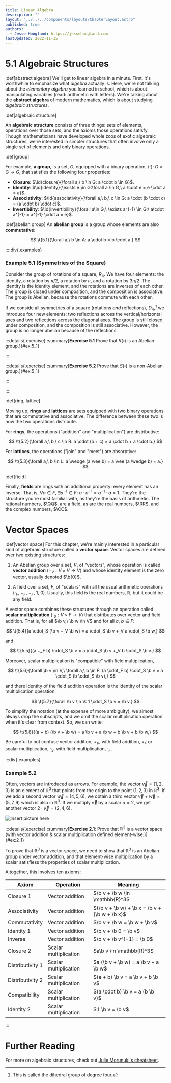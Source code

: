 ```yaml
---
title: Linear Algebra
description: ""
layout: "../../../components/layouts/ChapterLayout.astro"
published: true
authors: 
  - Jesse Hoogland: https://jessehoogland.com
lastUpdated: 2022-11-15
---
```


# 5.1 Algebraic Structures


:def[abstract algebra]
We'll get to linear algebra in a minute. First, it's worthwhile to emphasize what *algebra* actually is. Here, we're not talking about the *elementary algebra* you learned in school, which is about manipulating variables (read: arithmetic with letters). We're talking about the **abstract algebra** of modern mathematics, which is about studying *algebraic structures*.

:def[algebraic structure]

An **algebraic structure** consists of three things: sets of elements, operations over those sets, and the axioms those operations satisfy. Though mathematicians have developed whole zoos of exotic algebraic structures, we're interested in simpler structures that often involve only a single set of elements and only binary operations.

:def[group]

For example, **a group**, is a set, $G$, equipped with a binary operation, $(\cdot):~G \times G \to G$, that satisfies the following four properties:
- **Closure**: $\id{closure}{\forall a,\ b \in G: a \cdot b \in G}$.
- **Identity**: $\id{identity}{\exists e \in G:\forall a \in G,\ a \cdot e = e \cdot a = a}$.
- **Associativity**: $\id{associativity}{\forall a,\ b,\ c \in G: a \cdot (b \cdot c) = (a \cdot b) \cdot c}$.
- **Invertibility**: $\id{invertibililty}{\forall a\in G,\ \exists a^{-1} \in G:\ a\cdot a^{-1} =  a^{-1} \cdot a = e}$.

:def[abelian group]
An **abelian group** is a group whose elements are also **commutative**:

$$
\t{5.1}{\forall a,\ b \in A: a \cdot b = b \cdot a.} 
$$

::::div{.examples}
### Example 5.1 (Symmetries of the Square)
Consider the group of rotations of a square, $R_4$. We have four elements: the identity, a rotation by $\pi/2$, a rotation by $\pi$, and a rotation by $3\pi/2$. The identity is the identity element, and the rotations are inverses of each other. The group is closed under composition, and the composition is associative. The group is Abelian, because the rotations commute with each other.

If we conside all symmetries of a square (rotations *and* reflections), $D_4$,[^1] we introduce four new elements: two reflections across the vertical/horizontal axes and two reflections across the diagonal axes. The group is still closed under composition, and the composition is still associative. However, the group is no longer abelian because of the reflections.

[^1]: This is called the dihedral group of degree four.

:::details{.exercise}
:summary[**Exercise 5.1** Prove that $R(\square)$ is an Abelian group.]{#ex:5_1}

:::

:::details{.exercise}
:summary[**Exercise 5.2** Prove that $S(\square)$ is a non-Abelian group.]{#ex:5_1}

:::


::::

:def[ring, lattice]

Moving up, **rings** and **lattices** are sets equipped with two binary operations that are commutative and associative. The difference between these two is how the two operations distribute.

For **rings**, the operations ("addition" and "multiplication") are distributive:

$$
\t{5.2}{\forall a,\ b,\ c \in R: a \cdot (b + c) = a \cdot b + a \cdot b.}
$$

For **lattices**, the operations ("join" and "meet") are absorptive:

$$
\t{5.3}{\forall a,\ b \in L: a \wedge (a \vee b) = a \vee (a \wedge b) = a.}
$$

:def[field]

Finally, **fields** are rings with an additional property: every element has an inverse. That is, $\forall a \in F,\ \exists a^{-1} \in F:\ a \cdot a^{-1} = a^{-1} \cdot a = 1$. They're the structure you're most familiar with, as they're the basis of arithmetic. The rational numbers, $\QQ$, are a field, as are the real numbers, $\RR$, and the complex numbers, $\CC$.

# Vector Spaces

:def[vector space]
For this chapter, we're mainly interested in a particular kind of algebraic structure called a **vector space**. Vector spaces are defined over two existing structures:

1. An Abelian group over a set, $V$, of "vectors", whose operation is called **vector addition** ($+_V: V \times V \rightarrow V$) and whose identity element is the zero vector, usually denoted $\b{0}$.

2. A field over a set, $F$, of "scalars" with all the usual arithmetic operations ($\cdot_F$, $+_F$, $-_F$, $1$, $0$). Usually, this field is the real numbers, $\mathbb{R}$, but it could be any field.

A vector space combines these structures through an operation called **scalar multiplication** ($\cdot_S: V \times F \rightarrow V$) that distributes over vector and field addition. That is, for all $\b v,\ \b w \in V$ and for all $a,\ b \in F:$

$$
\t{5.4}{a \cdot_S (\b v +_V \b w) = a \cdot_S \b v +_V a \cdot_S \b w,}
$$

and

$$ 
\t{5.5}{(a +_F b) \cdot_S \b v = a \cdot_S \b v +_V b \cdot_S \b v.}
$$

Moreover, scalar multiplication is "compatible" with field multiplication,

$$
\t{5.6}{\forall \b v \in V,\ \forall a,\ b \in F: (a \cdot_F b) \cdot_S \b v = a \cdot_S (b \cdot_S \b v),}
$$

and there identity of the field addition operation is the identity of the scalar multiplication operation,

$$
\t{5.7}{\forall \b v \in V: 1 \cdot_S \b v = \b v.}
$$

To simplify the notation (at the expense of more ambiguity), we almost always drop the subscripts, and we omit the scalar multiplication operation when it's clear from context. So, we can write:

$$
\t{5.8}{(a + b) (\b v + \b w) = a \b v + a \b w + b \b v + b \b w,}
$$

Be careful to not confuse vector addition, $+_V$, with field addition, $+_F$ or scalar multiplication, $\cdot_S$, with field multiplication, $\cdot_F$. 


:::div{.examples}
### Example 5.2

Often, vectors are introduced as arrows. For example, the vector $\vec{v} = (1, 2, 3)$ is an element of $\mathbb{R}^3$ that points from the origin to the point $(1, 2, 3)$ in $\mathbb{R}^3$. If we add a second vector $\vec{w} = (4, 5, 6)$, we obtain a third vector $\vec{v} + \vec{w} = (5, 7, 9)$ which is also in $\mathbb{R}^3$. If we multiply $\vec{v}$ by a scalar $a = 2$, we get another vector $2 \cdot \vec{v} = (2, 4, 6)$. 

![Insert picture here]()

:::details{.exercise}
:summary[**Exercise 2.1**: Prove that $\mathbb{R}^3$ is a vector space (with vector addition & scalar multiplication defined element-wise.)]{#ex:2_1}

To prove that $\mathbb{R}^3$ is a vector space, we need to show that $\mathbb{R}^3$ is an Abelian group under vector addition, and that element-wise multiplication by a scalar satisfiess the properties of scalar multiplication.

Altogether, this involves ten axioms:

| Axiom | Operation | Meaning | 
| --- | --- | --- |
| Closure 1 | Vector addition | $\b v + \b w \in \mathbb{R}^3$ |
| Associativity | Vector addition | $(\b v + \b w) + \b x = \b v + (\b w + \b x)$ |
| Commutativity | Vector addition | $\b v + \b w = \b w + \b v$ |
| Identity 1 | Vector addition | $\b v + \b 0 = \b v$ |
| Inverse | Vector addition | $\b v + \b v^{-1} = \b 0$ |
| Closure 2 | Scalar multiplication | $a\b v \in \mathbb{R}^3$ |
| Distributivity 1 | Scalar multiplication | $a (\b v + \b w) = a \b v + a \b w$ |
| Distributivity 2 | Scalar multiplication | $(a + b) \b v = a \b v + b \b v$ |
| Compatibility | Scalar multiplication | $(a \cdot b) \b v = a (b \b v)$ |
| Identity 2| Scalar multiplication | $1 \b v = \b v$ |



:::


# Further Reading

For more on algebraic structures, check out [Julie Morunuki's cheatsheet](https://argumatronic.com/posts/2019-06-21-algebra-cheatsheet.html).